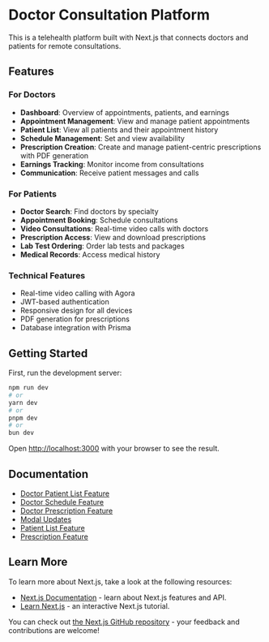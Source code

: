 # Doctor Consultation Platform

This is a telehealth platform built with Next.js that connects doctors and patients for remote consultations.

## Features

### For Doctors

- **Dashboard**: Overview of appointments, patients, and earnings
- **Appointment Management**: View and manage patient appointments
- **Patient List**: View all patients and their appointment history
- **Schedule Management**: Set and view availability
- **Prescription Creation**: Create and manage patient-centric prescriptions with PDF generation
- **Earnings Tracking**: Monitor income from consultations
- **Communication**: Receive patient messages and calls

### For Patients

- **Doctor Search**: Find doctors by specialty
- **Appointment Booking**: Schedule consultations
- **Video Consultations**: Real-time video calls with doctors
- **Prescription Access**: View and download prescriptions
- **Lab Test Ordering**: Order lab tests and packages
- **Medical Records**: Access medical history

### Technical Features

- Real-time video calling with Agora
- JWT-based authentication
- Responsive design for all devices
- PDF generation for prescriptions
- Database integration with Prisma

## Getting Started

First, run the development server:

```bash
npm run dev
# or
yarn dev
# or
pnpm dev
# or
bun dev
```

Open [http://localhost:3000](http://localhost:3000) with your browser to see the result.

## Documentation

- [Doctor Patient List Feature](DOCTOR_PATIENT_LIST_FEATURE.md)
- [Doctor Schedule Feature](DOCTOR_SCHEDULE_FEATURE.md)
- [Doctor Prescription Feature](DOCTOR_PRESCRIPTION_FEATURE.md)
- [Modal Updates](MODAL_UPDATES.md)
- [Patient List Feature](PATIENT_LIST_FEATURE.md)
- [Prescription Feature](PRESCRIPTION_FEATURE.md)

## Learn More

To learn more about Next.js, take a look at the following resources:

- [Next.js Documentation](https://nextjs.org/docs) - learn about Next.js features and API.
- [Learn Next.js](https://nextjs.org/learn) - an interactive Next.js tutorial.

You can check out [the Next.js GitHub repository](https://github.com/vercel/next.js) - your feedback and contributions are welcome!
